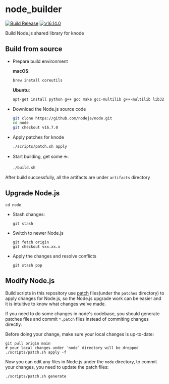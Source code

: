 # node_builder

[![Build Release](https://github.com/linroid/node_builder/actions/workflows/build_release.yml/badge.svg)](https://github.com/linroid/node_builder/actions/workflows/build_release.yml) [![v16.14.0](https://img.shields.io/badge/Node.js-v16.7.0-blue)](https://github.com/nodejs/node/blob/master/doc/changelogs/CHANGELOG_V16.md#v16.14.0)

Build Node.js shared library for knode

## Build from source
 - Prepare build environment

   __macOS__:
   ```bash
   brew install coreutils
   ```
   __Ubuntu__:
   ```bash
   apt-get install python g++ gcc make gcc-multilib g++-multilib lib32z1 -y
   ```

 - Download the Node.js source code
    ```bash
    git clone https://github.com/nodejs/node.git
    cd node
    git checkout v16.7.0
    ```
 - Apply patches for knode
    ```bash
   ./scripts/patch.sh apply
    ```
 - Start building, get some ☕️:
    ```bash
   ./build.sh
    ```
 After build successfully, all the artifacts are under `artifacts` directory

## Upgrade Node.js

 ```
 cd node
 ```

 - Stash changes:
   ```
   git stash
   ```
 - Switch to newer Node.js
   ```
   git fetch origin
   git checkout vxx.xx.x
   ```
 - Apply the changes and resolve conflicts
   ```
   git stash pop
   ```

## Modify Node.js
 Build scripts in this repository use [patch](https://man7.org/linux/man-pages/man1/patch.1.html) files(under the `patches` directory) to apply changes for Node.js, so the Node.js upgrade work can be easier and it is intuitive to know what changes we've made.
 
 If you need to do some changes in node's codebase, you should generate patches files and commit `*.patch` files instead of commiting changes directly.

 Before doing your change, make sure your local changes is up-to-date:
 ```
 git pull origin main
 # your local changes under `node` directory will be dropped
 ./scripts/patch.sh apply -f
 ```
 Now you can edit any files in Node.js under the `node` directory, to commit your changes, you need to update the patch files:
 ```
 ./scripts/patch.sh generate
 ```

 
